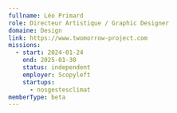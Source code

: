 ```yaml
---
fullname: Léo Primard
role: Directeur Artistique / Graphic Designer
domaine: Design
link: https://www.twomorrow-project.com
missions:
  - start: 2024-01-24
    end: 2025-01-30
    status: independent
    employer: Scopyleft
    startups:
      - nosgestesclimat
memberType: beta
---
```

